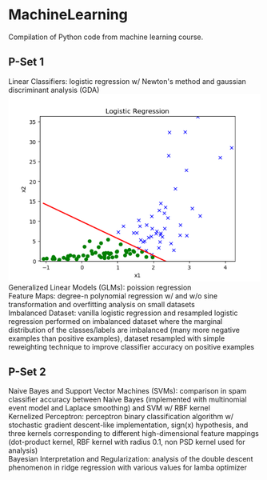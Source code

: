 # MachineLearning
Compilation of Python code from machine learning course.

P-Set 1
--------
Linear Classifiers: logistic regression w/ Newton's method and gaussian
    discriminant analysis (GDA)\
    ![Logistic Regression](pset1/graphs/logreg1.png) \
Generalized Linear Models (GLMs): poission regression\
Feature Maps: degree-n polynomial regression w/ and w/o sine transformation
    and overfitting analysis on small datasets\
Imbalanced Dataset: vanilla logistic regression and resampled logistic regression
    performed on imbalanced dataset where the marginal distribution of the
    classes/labels are imbalanced (many more negative examples than positive
    examples), dataset resampled with simple reweighting technique to improve
    classifier accuracy on positive examples
                  
P-Set 2
--------
Naive Bayes and Support Vector Machines (SVMs): comparison in spam classifier
    accuracy between Naive Bayes (implemented with multinomial event model and
    Laplace smoothing) and SVM w/ RBF kernel\
Kernelized Perceptron: perceptron binary classification algorithm w/ stochastic
    gradient descent-like implementation, sign(x) hypothesis, and three kernels
    corresponding to different high-dimensional feature mappings (dot-product
    kernel, RBF kernel with radius 0.1, non PSD kernel used for analysis)\
Bayesian Interpretation and Regularization: analysis of the double descent
    phenomenon in ridge regression with various values for lamba optimizer

